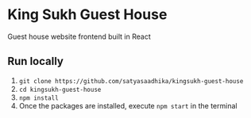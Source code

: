 # King Sukh Guest House

Guest house website frontend built in React

## Run locally
1. `git clone https://github.com/satyasaadhika/kingsukh-guest-house`
2. `cd kingsukh-guest-house`
3. `npm install`
4. Once the packages are installed, execute `npm start` in the terminal